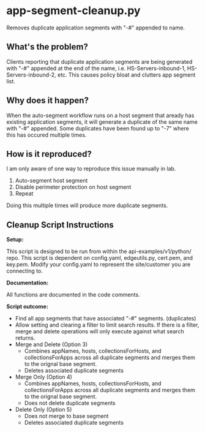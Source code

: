 # app-segment-cleanup.py
Removes duplicate application segments with "-#" appended to name.


## What's the problem?
Clients reporting that duplicate application segments are being generated with "-#" appended at the end of the name, i.e. HS-Servers-inbound-1, HS-Servers-inbound-2, etc.  This causes policy bloat and clutters app segment list.



## Why does it happen?
When the auto-segment workflow runs on a host segment that aready has existing application segments, it will generate a duplicate of the same name with "-#" appended.  Some duplicates have been found up to "-7" where this has occured multiple times.


## How is it reproduced?
I am only aware of one way to reproduce this issue manually in lab.
1. Auto-segment host segment
2. Disable perimeter protection on host segment
3. Repeat

Doing this multiple times will produce more duplicate segments.

## Cleanup Script Instructions

**Setup:**

This script is designed to be run from within the api-examples/v1/python/ repo.  This script is dependent on config.yaml, edgeutils.py, cert.pem, and key.pem.  Modify your config.yaml to represent the site/customer you are connecting to.

**Documentation:**

All functions are documented in the code comments.  

**Script outcome:**
- Find all app segments that have associated "-#" segments. (duplicates)
- Allow setting and clearing a filter to limit search results.  If there is a filter, merge and delete operations will only execute against what search   returns.
- Merge and Delete (Option 3)
  - Combines appNames, hosts, collectionsForHosts, and collectionsForApps across all duplicate segments and merges them to the orignal base segment.
  - Deletes associated duplicate segments
- Merge Only (Option 4)
  - Combines appNames, hosts, collectionsForHosts, and collectionsForApps across all duplicate segments and merges them to the orignal base segment.
  - Does not delete duplicate segments
- Delete Only (Option 5)
  - Does not merge to base segment
  - Deletes associated duplicate segments







